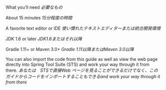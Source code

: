 
What you’ll need
*必要なもの*

About 15 minutes
*15分程度の時間*

A favorite text editor or IDE
*使い慣れたテキストエディターまたは統合開発環境*

JDK 1.6 or later
*JDK1.6またはそれ以降*

Gradle 1.11+ or Maven 3.0+
*Gradle 1.11以降またはMaven 3.0以降*

You can also import the code from this guide as well as view the web page directly into Spring Tool Suite (STS) and work your way through it from there.
*あなたは　STSで直接Web ページを見ることができるだけでなく、このガイドからコードをインポートすることもできるand work your way through it from there*

